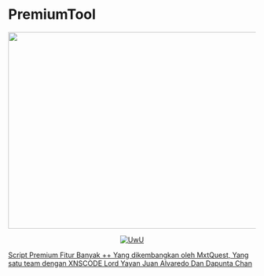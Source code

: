 # PremiumTool
<img src="https://media1.tenor.com/m/oDI9G-MmSQsAAAAC/zenitsu-kimetsu-no-yaiba.gif" width="800" height="400">
<p align="center">
<a href="https://github.com/MrxMilzu"><img src="http://readme-typing-svg.herokuapp.com?color=FFFFF&center=true&vCenter=true&multiline=false&lines="Tools+Premium+Dikembangkan+Oleh+Orang+Ganteng alt="UwU">
</p>
Script Premium Fitur Banyak ++ Yang dikembangkan oleh MxtQuest, Yang satu team dengan XNSCODE Lord Yayan Juan Alvaredo Dan Dapunta Chan
